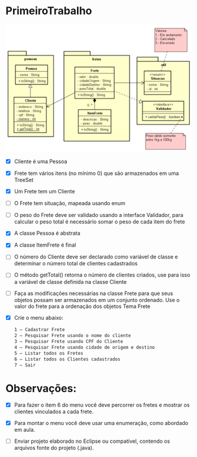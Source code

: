 # PrimeiroTrabalho

![](diagrama_de_classes.png)

- [x] Cliente é uma Pessoa 
- [x] Frete tem vários itens (no mínimo 0) que são armazenados em uma TreeSet
- [x] Um Frete tem um Cliente
- [ ] O Frete tem situação, mapeada usando enum
- [ ] O peso do Frete deve ser validado usando a interface Validador, para calcular o
   peso total é necessário somar o peso de cada item do frete
- [x] A classe Pessoa é abstrata
- [x] A classe ItemFrete é final
- [ ] O número do Cliente deve ser declarado como variável de classe e determinar o
   número total de clientes cadastrados
- [ ] O método getTotal() retorna o número de clientes criados, use para isso a
   variável de classe definida na classe Cliente
- [ ] Faça as modificações necessárias na classe Frete para que seus objetos possam
    ser armazenados em um conjunto ordenado. Use o valor do frete para a ordenação
    dos objetos
    Tema Frete

- [x] Crie o menu abaixo:
    ```
    1 – Cadastrar Frete
    2 – Pesquisar Frete usando o nome do cliente
    3 – Pesquisar Frete usando CPF do Cliente
    4 – Pesquisar Frete usando cidade de origem e destino
    5 – Listar todos os Fretes
    6 – Listar todos os Clientes cadastrados
    7 – Sair 
    ```
# Observações:
* [x] Para fazer o item 6 do menu você deve percorrer os fretes e mostrar os clientes
    vinculados a cada frete.

* [x] Para montar o menu você deve usar uma enumeração, como abordado em aula.

* [ ] Enviar projeto elaborado no Eclipse ou compatível, contendo os arquivos fonte do
    projeto (.java).
